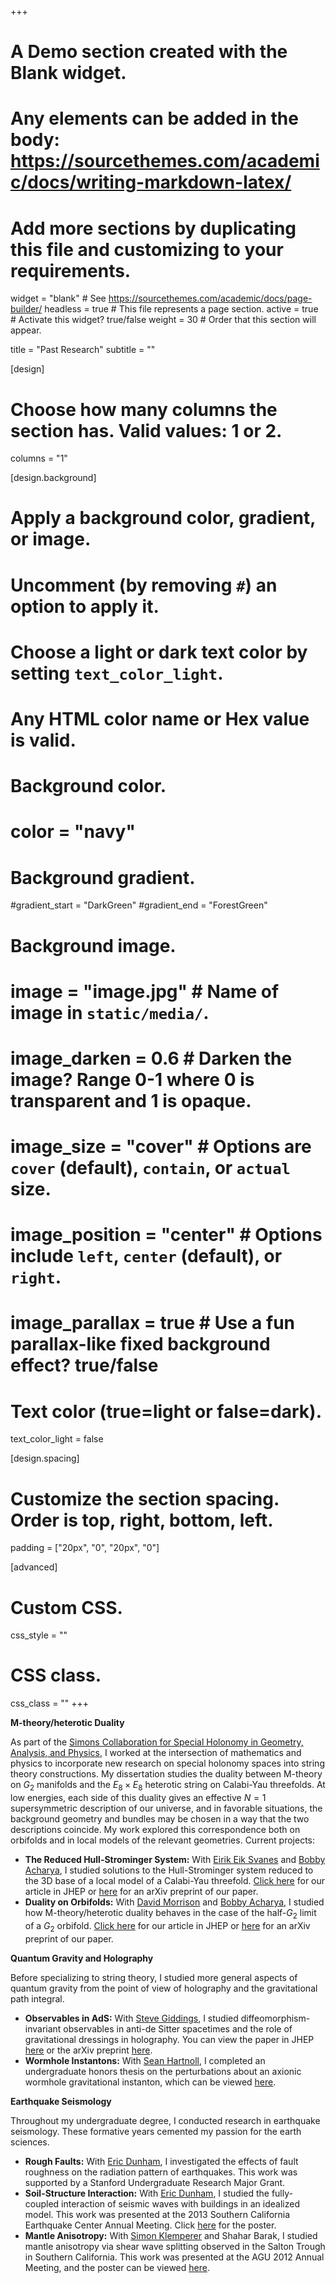+++
# A Demo section created with the Blank widget.
# Any elements can be added in the body: https://sourcethemes.com/academic/docs/writing-markdown-latex/
# Add more sections by duplicating this file and customizing to your requirements.

widget = "blank"  # See https://sourcethemes.com/academic/docs/page-builder/
headless = true  # This file represents a page section.
active = true  # Activate this widget? true/false
weight = 30  # Order that this section will appear.

title = "Past Research"
subtitle = ""

[design]
  # Choose how many columns the section has. Valid values: 1 or 2.
  columns = "1"

[design.background]
  # Apply a background color, gradient, or image.
  #   Uncomment (by removing `#`) an option to apply it.
  #   Choose a light or dark text color by setting `text_color_light`.
  #   Any HTML color name or Hex value is valid.

  # Background color.
  # color = "navy"

  # Background gradient.
  #gradient_start = "DarkGreen"
  #gradient_end = "ForestGreen"

  # Background image.
  # image = "image.jpg"  # Name of image in `static/media/`.
  # image_darken = 0.6  # Darken the image? Range 0-1 where 0 is transparent and 1 is opaque.
  # image_size = "cover"  #  Options are `cover` (default), `contain`, or `actual` size.
  # image_position = "center"  # Options include `left`, `center` (default), or `right`.
  # image_parallax = true  # Use a fun parallax-like fixed background effect? true/false

  # Text color (true=light or false=dark).
  text_color_light = false

[design.spacing]
  # Customize the section spacing. Order is top, right, bottom, left.
  padding = ["20px", "0", "20px", "0"]

[advanced]
 # Custom CSS.
 css_style = ""

 # CSS class.
 css_class = ""
+++

<!--
**Oceanography**
- **Flexible Nutrient Ratios:** With [Tim DeVries](https://tdevries.eri.ucsb.edu/), I implemented flexible nutrient uptake stoichiometries for phytoplankton in a global ocean circulation inverse model.
- **Santa Barbara Channel Dynamics:** With [Nick Nidzieko](https://ucsbcoastlab.org/nick-nidzieko/) and [Alex Fisher](https://alexanderwfisher.com/), I studied the coupled ocean-atmosphere dynamics of the Santa Barbara Channel via analysis of ROMS/NAM model output and observational data.
-->

**M-theory/heterotic Duality**

As part of the [Simons Collaboration for Special Holonomy in Geometry, Analysis, and Physics](https://sites.duke.edu/scshgap/), I worked at the intersection of mathematics and physics to incorporate new research on special holonomy spaces into string theory constructions. My dissertation studies the duality between M-theory on $G_2$ manifolds and the $E_8 \times E_8$ heterotic string on Calabi-Yau threefolds. At low energies, each side of this duality gives an effective $N=1$ supersymmetric description of our universe, and in favorable situations, the background geometry and bundles may be chosen in a way that the two descriptions coincide. My work explored this correspondence both on orbifolds and in local models of the relevant geometries. Current projects:
- **The Reduced Hull-Strominger System:** With [Eirik Eik Svanes](https://sites.google.com/view/eesvanes/) and [Bobby Acharya](https://www.kcl.ac.uk/people/bobby-acharya), I studied solutions to the Hull-Strominger system reduced to the 3D base of a local model of a Calabi-Yau threefold. [Click here](https://link.springer.com/article/10.1007/jhep01(2021)197) for our article in JHEP or [here](https://arxiv.org/abs/2010.07438) for an arXiv preprint of our paper.
- **Duality on Orbifolds:** With [David Morrison](http://web.physics.ucsb.edu/~drm/) and [Bobby Acharya](https://www.kcl.ac.uk/people/bobby-acharya), I studied how M-theory/heterotic duality behaves in the case of the half-$G_2$ limit of a $G_2$ orbifold. [Click here](https://link.springer.com/article/10.1007/JHEP11(2021)065) for our article in JHEP or [here](https://arxiv.org/abs/2106.03886) for an arXiv preprint of our paper.

**Quantum Gravity and Holography**

Before specializing to string theory, I studied more general aspects of quantum gravity from the point of view of holography and the gravitational path integral.
- **Observables in AdS:** With [Steve Giddings](http://web.physics.ucsb.edu/~giddings/), I studied diffeomorphism-invariant observables in anti-de Sitter spacetimes and the role of gravitational dressings in holography. You can view the paper in JHEP [here](https://doi.org/10.1007/JHEP11(2018)074) or the arXiv preprint [here](https://arxiv.org/abs/1802.01602).
- **Wormhole Instantons:** With [Sean Hartnoll](https://sitp.stanford.edu/people/sean-hartnoll), I completed an undergraduate honors thesis on the perturbations about an axionic wormhole gravitational instanton, which can be viewed [here](/files/thesis.pdf).

**Earthquake Seismology**

Throughout my undergraduate degree, I conducted research in earthquake seismology. These formative years cemented my passion for the earth sciences.
- **Rough Faults:** With [Eric Dunham](https://pangea.stanford.edu/~edunham/), I investigated the effects of fault roughness on the radiation pattern of earthquakes. This work was supported by a Stanford Undergraduate Research Major Grant.
- **Soil-Structure Interaction:** With [Eric Dunham](https://pangea.stanford.edu/~edunham/), I studied the fully-coupled interaction of seismic waves with buildings in an idealized model. This work was presented at the 2013 Southern California Earthquake Center Annual Meeting. Click [here](/files/SCEC.png) for the poster.
- **Mantle Anisotropy:** With [Simon Klemperer](https://earth.stanford.edu/people/simon-klemperer) and Shahar Barak, I studied mantle anisotropy via shear wave splitting observed in the Salton Trough in Southern California. This work was presented at the AGU 2012 Annual Meeting, and the poster can be viewed [here](/files/AGU2012.pdf).
